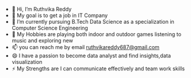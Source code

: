 - 👋 Hi, I’m Ruthvika Reddy
- 👀 My goal is to get a job in IT Company 
- 🌱 I’m currently pursuing B.Tech  Data Science as a specialization in Computer Science Engineering
- 💞️ My Hobbies are playing both indoor and outdoor games listening to music and exploring new
- 📫 you can reach me by email ruthvikareddy687@gmail.com
- 😄 I have a passion to become data analyst and find insights,data visualization
- ⚡ My Strengths are I can communicate effectively and team work skills

<!---
rreddyd21/rreddyd21 is a ✨ special ✨ repository because its `README.md` (this file) appears on your GitHub profile.
You can click the Preview link to take a look at your changes.
--->
